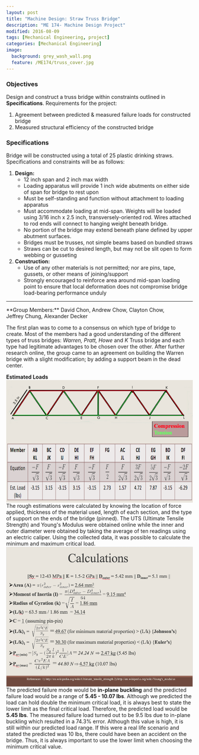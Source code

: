 ```yaml
---
layout: post
title: "Machine Design: Straw Truss Bridge"
description: "ME 174- Machine Design Project"
modified: 2016-08-09
tags: [Mechanical Engineering, project]
categories: [Mechanical Engineering]
image:
  background: grey_wash_wall.png
  feature: /ME174/truss_cover.jpg
---
```

<style>
hr{
	border: 0;
    height: 1px;
    background-image: linear-gradient(to right, rgba(0, 0, 0, 0), rgba(0, 0, 0, 0.75), rgba(0, 0, 0, 0));
}
</style>

### Objectives
Design and construct a truss bridge within constraints outlined in **Specifications**.  Requirements for the project:

1. Agreement between predicted & measured failure loads for constructed bridge
2. Measured structural efficiency of the constructed bridge

<!-- more -->

### Specifications
Bridge will be constructed using a total of 25 plastic drinking straws.  Specifications and constraints will be as follows:

1. **Design:**
   * 12 inch span and 2 inch max width
   * Loading apparatus will provide 1 inch wide abutments on either side of span for bridge to rest upon
   * Must be self-standing and function without attachment to loading apparatus
   * Must accommodate loading at mid-span. Weights will be loaded using 3/16 inch x 2.5 inch, transversely-oriented rod.  Wires attached to rod ends will connect to hanging weight beneath bridge.
   * No portion of the bridge may extend beneath plane defined by upper abutment surfaces.
   * Bridges must be trusses, not simple beams based on bundled straws
   * Straws can be cut to desired length, but may not be slit open to form webbing or gusseting
2. **Construction:**
   * Use of any other materials is not permitted; nor are pins, tape, gussets, or other means of joining/support
   * Strongly encouraged to reinforce area around mid-span loading point to ensure that local deformation does not compromise bridge load-bearing performance unduly

<hr>
**Group Members:** David&nbsp;Chon, Andrew&nbsp;Chow, Clayton&nbsp;Chow, Jeffrey&nbsp;Chung, Alexander&nbsp;Decker

The first plan was to come to a consensus on which type of bridge to create.  Most of the members had a good understanding of the different types of truss bridges: *Warren, Pratt, Howe* and *K* Truss bridge and each type had legitimate advantages to be chosen over the other.  After further research online, the group came to an agreement on building the Warren bridge with a slight modification; by adding a support beam in the dead center.

**Estimated Loads**
<img src="/images/ME174/estimated_load.jpg" align="middle">
<br/>
<img src="/images/ME174/estimated_values.jpg" align="middle">
<br/>
The rough estimations were calculated by knowing the location of force applied, thickness of the material used, length of each section, and the type of support on the ends of the bridge (pinned).  The UTS (Ultimate Tensile Strength) and Young's Modulus were obtained online while the inner and outer diameter were obtained by taking the average of ten readings using an electric caliper.  Using the collected data, it was possible to calculate the minimum and maximum critical load.
<img src="/images/ME174/calculations.jpg" align="middle">
<br/>
The predicted failure mode would be **in-plane buckling** and the predicted failure load would be a range of **5.45 - 10.07 lbs**.  Although we predicted the load can hold double the minimum critical load, it is always best to state the lower limit as the final critical load.  Therefore, the predicted load would be **5.45 lbs**.  The measured failure load turned out to be 9.5 lbs due to in-plane buckling which resulted in a 74.3% error.  Although this value is high, it is still within our predicted load range.  If this were a real life scenario and stated the predicted was 10 lbs, there could have been an accident on the bridge.  Thus, it is always important to use the lower limit when choosing the minimum critical value.